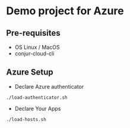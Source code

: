 # Demo project for Azure

## Pre-requisites
- OS Linux / MacOS
- conjur-cloud-cli

## Azure Setup

- Declare Azure authenticator
```shell
./load-authenticator.sh
```

- Declare Your Apps
```shell
./load-hosts.sh
```
